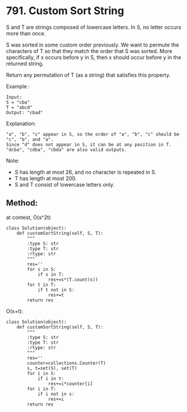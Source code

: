 # 791. Custom Sort String

S and T are strings composed of lowercase letters. In S, no letter occurs more than once.

S was sorted in some custom order previously. We want to permute the characters of T so that they match the order that S was sorted. More specifically, if x occurs before y in S, then x should occur before y in the returned string.

Return any permutation of T (as a string) that satisfies this property.

Example :

    Input: 
    S = "cba"
    T = "abcd"
    Output: "cbad"

Explanation: 

    "a", "b", "c" appear in S, so the order of "a", "b", "c" should be "c", "b", and "a". 
    Since "d" does not appear in S, it can be at any position in T. "dcba", "cdba", "cbda" are also valid outputs.
 

Note:

- S has length at most 26, and no character is repeated in S.
- T has length at most 200.
- S and T consist of lowercase letters only.

## Method:

at contest, O(s^2t)

    class Solution(object):
        def customSortString(self, S, T):
            """
            :type S: str
            :type T: str
            :rtype: str
            """
            res=''
            for s in S:
                if s in T:
                    res+=s*(T.count(s))
            for t in T:
                if t not in S:
                    res+=t
            return res
            
O(s+t):

    class Solution(object):
        def customSortString(self, S, T):
            """
            :type S: str
            :type T: str
            :rtype: str
            """
            res=''
            counter=collections.Counter(T)
            s, t=set(S), set(T)
            for i in S:
                if i in t:
                    res+=i*counter[i]
            for i in T:
                if i not in s:
                    res+=i
            return res
            